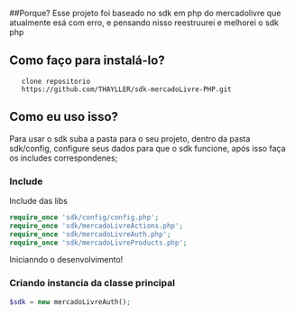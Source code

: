 ##Porque? 
  Esse projeto foi baseado no sdk em php do mercadolivre que atualmente esá com erro, e pensando nisso
  reestruurei e melhorei o sdk php

## Como faço para instalá-lo?

       clone repositorio
       https://github.com/THAYLLER/sdk-mercadoLivre-PHP.git

## Como eu uso isso?

Para usar o sdk suba a pasta para o seu projeto, dentro da pasta sdk/config,  configure seus dados para que o sdk funcione,
após isso faça os includes correspondenes;

### Include
Include das libs

```php
require_once 'sdk/config/config.php';
require_once 'sdk/mercadoLivreActions.php';
require_once 'sdk/mercadoLivreAuth.php';
require_once 'sdk/mercadoLivreProducts.php';
```
Inicianndo o desenvolvimento!

### Criando instancia da classe principal

```php
$sdk = new mercadoLivreAuth();
```
